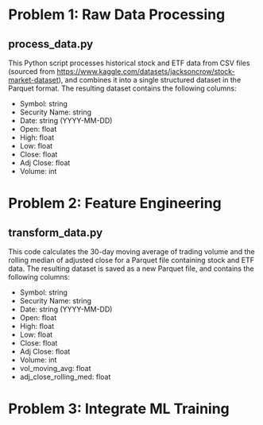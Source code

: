 
# Problem 1: Raw Data Processing

## process_data.py
This Python script processes historical stock and ETF data from CSV files (sourced from https://www.kaggle.com/datasets/jacksoncrow/stock-market-dataset), and combines it into a single structured dataset in the Parquet format. The resulting dataset contains the following columns:

- Symbol: string
- Security Name: string
- Date: string (YYYY-MM-DD)
- Open: float
- High: float
- Low: float
- Close: float
- Adj Close: float
- Volume: int

# Problem 2: Feature Engineering

## transform_data.py
This code calculates the 30-day moving average of trading volume and the rolling median of adjusted close for a Parquet file containing stock and ETF data. The resulting dataset is saved as a new Parquet file, and contains the following columns:

- Symbol: string
- Security Name: string
- Date: string (YYYY-MM-DD)
- Open: float
- High: float
- Low: float
- Close: float
- Adj Close: float
- Volume: int
- vol_moving_avg: float
- adj_close_rolling_med: float

# Problem 3: Integrate ML Training

